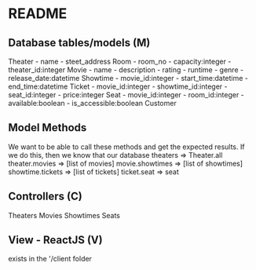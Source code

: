 # README

## Database tables/models (M)
Theater
    - name
    - steet_address
Room
    - room_no
    - capacity:integer
    - theater_id:integer
Movie
    - name
    - description
    - rating
    - runtime
    - genre
    - release_date:datetime
Showtime
    - movie_id:integer
    - start_time:datetime
    - end_time:datetime
Ticket
    - movie_id:integer
    - showtime_id:integer
    - seat_id:integer
    - price:integer
Seat
    - movie_id:integer
    - room_id:integer
    - available:boolean
    - is_accessible:boolean
Customer

## Model Methods
We want to be able to call these methods and get the expected results.
If we do this, then we know that our database
theaters => Theater.all
theater.movies => [list of movies]
movie.showtimes => [list of showtimes]
showtime.tickets => [list of tickets]
ticket.seat => seat

## Controllers (C)
Theaters
Movies
Showtimes
Seats

## View - ReactJS (V)
exists in the '/client folder

